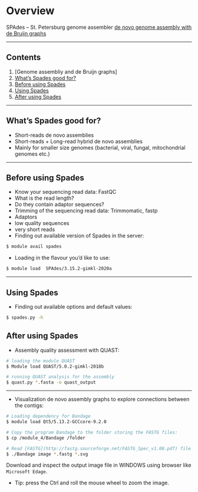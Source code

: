 # Overview

SPAdes – St. Petersburg genome assembler [de novo genome assembly with de Bruijn graphs](https://www.ncbi.nlm.nih.gov/pmc/articles/PMC3342519/)

---

## Contents
1. [Genome assembliy and de Bruijn graphs]
1. [What’s Spades good for?](#introduction)
1. [Before using Spades](#Before-using-Spades)
1. [Using Spades](#Using-Spades)
1. [After using Spades](#After-using-Spades)

---

## What’s Spades good for?
* Short-reads de novo assemblies
* Short-reads + Long-read hybrid de novo assemblies
* Mainly for smaller size genomes (bacterial, viral, fungal, mitochondrial genomes etc.)

---

## Before using Spades
* Know your sequencing read data: FastQC
* What is the read length? 
* Do they contain adaptor sequences?
* Trimming of the sequencing read data: Trimmomatic, fastp
* Adaptors
* low quality sequences
* very short reads 
* Finding out available version of Spades in the server: 

```bash
$ module avail spades
```

* Loading in the flavour you’d like to use: 

```bash
$ module load  SPAdes/3.15.2-gimkl-2020a
```

---

## Using Spades
* Finding out available options and default values:

```bash
$ spades.py -h
```

## After using Spades
* Assembly quality assessment with QUAST:

```bash
# loading the module QUAST
$ Module load QUAST/5.0.2-gimkl-2018b

# running QUAST analysis for the assembly
$ quast.py *.fasta -o quast_output
```
---

* Visualization de novo assembly graphs to explore connections between the contigs:

```bash
# Loading dependency for Bandage
$ module load Qt5/5.13.2-GCCcore-9.2.0

# Copy the program Bandage to the folder storing the FASTG files:
$ cp /module_4/Bandage /folder

# Read [FASTG](http://fastg.sourceforge.net/FASTG_Spec_v1.00.pdf) file and drew image with Bandage:
$ ./Bandage image *.fastg *.svg

```
Download and inspect the output image file in WINDOWS using browser like `Microsoft Edage`.
* Tip: press the Ctrl and roll the mouse wheel to zoom the image.
